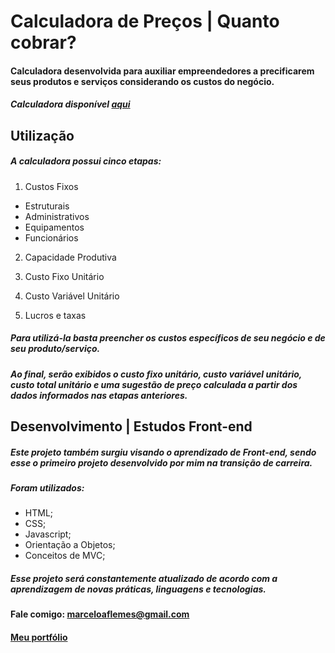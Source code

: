 # Calculadora de Preços | Quanto cobrar?

#### Calculadora desenvolvida para auxiliar empreendedores a precificarem seus produtos e serviços considerando os custos do negócio.

##### Calculadora disponível [aqui](https://marceloafl.github.io/calculadora-de-precos/)

## Utilização

##### A calculadora possui cinco etapas:

1. Custos Fixos
- Estruturais
- Administrativos
- Equipamentos
- Funcionários

2. Capacidade Produtiva

3. Custo Fixo Unitário

4. Custo Variável Unitário

5. Lucros e taxas


##### Para utilizá-la basta preencher os custos específicos de seu negócio e de seu produto/serviço.
##### Ao final, serão exibidos o custo fixo unitário, custo variável unitário, custo total unitário e uma sugestão de preço calculada a partir dos dados informados nas etapas anteriores.

## Desenvolvimento | Estudos Front-end
##### Este projeto também surgiu visando o aprendizado de Front-end, sendo esse o primeiro projeto desenvolvido por mim na transição de carreira.
##### Foram utilizados:
- HTML;
- CSS;
- Javascript;
- Orientação a Objetos;
- Conceitos de MVC;

##### Esse projeto será constantemente atualizado de acordo com a aprendizagem de novas práticas, linguagens e tecnologias.

#### Fale comigo: marceloaflemes@gmail.com
#### [Meu portfólio](https://marceloafl.github.io/portfolio/)
